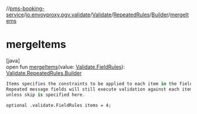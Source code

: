 //[pms-booking-service](../../../../../index.md)/[io.envoyproxy.pgv.validate](../../../index.md)/[Validate](../../index.md)/[RepeatedRules](../index.md)/[Builder](index.md)/[mergeItems](merge-items.md)

# mergeItems

[java]\
open fun [mergeItems](merge-items.md)(value: [Validate.FieldRules](../../-field-rules/index.md)): [Validate.RepeatedRules.Builder](index.md)

```kotlin
Items specifies the constraints to be applied to each item in the field.
Repeated message fields will still execute validation against each item
unless skip is specified here.

```
`optional .validate.FieldRules items = 4;`